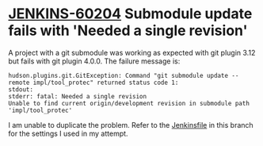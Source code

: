 # [JENKINS-60204](https://issues.jenkins-ci.org/browse/JENKINS-60204) Submodule update fails with 'Needed a single revision'

A project with a git submodule was working as expected with git plugin 3.12 but fails with git plugin 4.0.0.  The failure message is:

```
hudson.plugins.git.GitException: Command "git submodule update --remote impl/tool_protec" returned status code 1:
stdout: 
stderr: fatal: Needed a single revision
Unable to find current origin/development revision in submodule path 'impl/tool_protec'
```

I am unable to duplicate the problem.  Refer to the [Jenkinsfile](Jenkinsfile) in this branch for the settings I used in my attempt.
